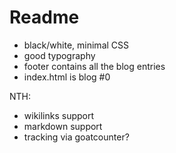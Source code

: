 # Readme

- black/white, minimal CSS
- good typography
- footer contains all the blog entries
- index.html is blog #0

NTH:
- wikilinks support
- markdown support
- tracking via goatcounter?
